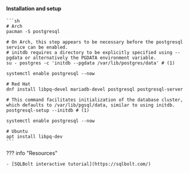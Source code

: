 #### Installation and setup

    ```sh
    # Arch
    pacman -S postgresql
    
    # On Arch, this step appears to be necessary before the postgresql service can be enabled.
    # initdb requires a directory to be explicitly specified using --pgdata or alternatively the PGDATA environment variable.
    su - postgres -c 'initdb --pgdata /var/lib/postgres/data' # (1)
    
    systemctl enable postgresql --now
    
    # Red Hat
    dnf install libpq-devel mariadb-devel postgresql postgresql-server
    
    # This command facilitates initialization of the database cluster, which defaults to /var/lib/pgsql/data, similar to using initdb.
    postgresql-setup --initdb # (1)
    
    systemctl enable postgresql --now

    # Ubuntu
    apt install libpq-dev
    ```


??? info "Resources"

    - [SQLBolt interactive tutorial](https://sqlbolt.com/)